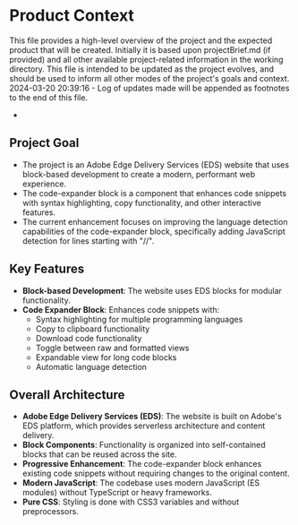 # Product Context

This file provides a high-level overview of the project and the expected product that will be created. Initially it is based upon projectBrief.md (if provided) and all other available project-related information in the working directory. This file is intended to be updated as the project evolves, and should be used to inform all other modes of the project's goals and context.
2024-03-20 20:39:16 - Log of updates made will be appended as footnotes to the end of this file.

*

## Project Goal

* The project is an Adobe Edge Delivery Services (EDS) website that uses block-based development to create a modern, performant web experience.
* The code-expander block is a component that enhances code snippets with syntax highlighting, copy functionality, and other interactive features.
* The current enhancement focuses on improving the language detection capabilities of the code-expander block, specifically adding JavaScript detection for lines starting with "//".

## Key Features

* **Block-based Development**: The website uses EDS blocks for modular functionality.
* **Code Expander Block**: Enhances code snippets with:
  * Syntax highlighting for multiple programming languages
  * Copy to clipboard functionality
  * Download code functionality
  * Toggle between raw and formatted views
  * Expandable view for long code blocks
  * Automatic language detection

## Overall Architecture

* **Adobe Edge Delivery Services (EDS)**: The website is built on Adobe's EDS platform, which provides serverless architecture and content delivery.
* **Block Components**: Functionality is organized into self-contained blocks that can be reused across the site.
* **Progressive Enhancement**: The code-expander block enhances existing code snippets without requiring changes to the original content.
* **Modern JavaScript**: The codebase uses modern JavaScript (ES modules) without TypeScript or heavy frameworks.
* **Pure CSS**: Styling is done with CSS3 variables and without preprocessors.